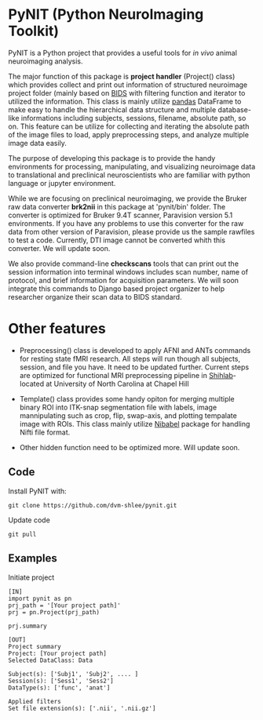 # PyNIT (Python NeuroImaging Toolkit)

PyNIT is a Python project that provides a useful tools for *in vivo*  animal neuroimaging analysis.

The major function of this package is **project handler** (Project() class) which provides collect and print out information of  structured neuroimage project folder (mainly based on [BIDS](http://bids.neuroimaging.io) with filtering function and iterator to utilized the information. This class is mainly utilize [pandas](http://pandas.pydata.org) DataFrame to make easy to handle the hierarchical data structure and multiple database-like informations including subjects, sessions, filename, absolute path, so on. This feature can be utilize for collecting and iterating the absolute path of the image files to load, apply preprocessing steps, and analyze multiple image data easily. 

The purpose of developing this package is to provide the handy environments for processing, manipulating, and visualizing neuroimage data to translational and preclinical neuroscientists who are familiar with python language or jupyter environment.

While we are focusing on preclinical neuroimaging, we provide the Bruker raw data converter **brk2nii** in this package at 'pynit/bin' folder. The converter is optimized for Bruker 9.4T scanner, Paravision version 5.1 environments. If you have any problems to use this converter for the raw data from other version of Paravision, please provide us the sample rawfiles to test a code. Currently, DTI image cannot be converted whith this converter. We will update soon.

We also provide command-line **checkscans** tools that can print out the session information into terminal windows includes scan number, name of protocol, and brief information for acquisition parameters. We will soon integrate this commands to Django based project organizer to help researcher organize their scan data to BIDS standard.

# Other features

- Preprocessing() class is developed to apply AFNI and ANTs commands for resting state fMRI research. All steps will run though all subjects, session, and file you have. It need to be updated further. Current steps are optimized for functional MRI preprocessing pipeline in [Shihlab](http://shihlab.org)-located at University of North Carolina at Chapel Hill

- Template() class provides some handy opiton for merging multiple binary ROI into ITK-snap segmentation file with labels, image mannipulating such as crop, flip, swap-axis, and plotting tempalate image with ROIs. This class mainly utilize [Nibabel](http://nipy.org/nibabel/) package for handling Nifti file format.

- Other hidden function need to be optimized more. Will update soon.

## Code
Install PyNIT with:
```
git clone https://github.com/dvm-shlee/pynit.git
```

Update code
```
git pull
```

## Examples
Initiate project
```
[IN]
import pynit as pn
prj_path = '[Your project path]'
prj = pn.Project(prj_path)

prj.summary

[OUT]
Project summary
Project: [Your project path]
Selected DataClass: Data

Subject(s): ['Subj1', 'Subj2', .... ]
Session(s): ['Sess1', 'Sess2']
DataType(s): ['func', 'anat']

Applied filters
Set file extension(s): ['.nii', '.nii.gz']
```
